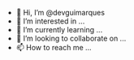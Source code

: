 - 👋 Hi, I’m @devguimarques <img width= 3 height=3 src='https://camo.githubusercontent.com/73908ea1ce4f02f679cec0aa3b5919850d8698f24d104467022d696b65ff4513/68747470733a2f2f696d6167652e666c617469636f6e2e636f6d2f69636f6e732f7376672f3139372f3139373436332e737667'>
- 👀 I’m interested in ...
- 🌱 I’m currently learning ...
- 💞️ I’m looking to collaborate on ...
- 📫 How to reach me ...

<!---
devguimarques/devguimarques is a ✨ special ✨ repository because its `README.md` (this file) appears on your GitHub profile.
You can click the Preview link to take a look at your changes.
--->
